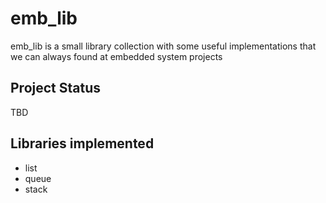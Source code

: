 # emb_lib

emb_lib is a small library collection with some useful implementations that we can always found at embedded system projects



## Project Status

TBD

## Libraries implemented

* list
* queue
* stack

